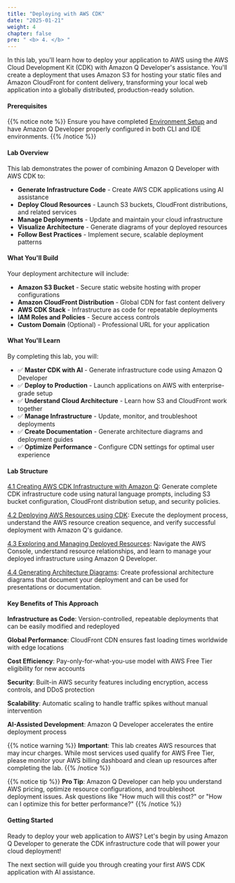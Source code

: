 ```yaml
---
title: "Deploying with AWS CDK"
date: "2025-01-21"
weight: 4
chapter: false
pre: " <b> 4. </b> "
---
```


In this lab, you'll learn how to deploy your application to AWS using the AWS Cloud Development Kit (CDK) with Amazon Q Developer's assistance. You'll create a deployment that uses Amazon S3 for hosting your static files and Amazon CloudFront for content delivery, transforming your local web application into a globally distributed, production-ready solution.

#### Prerequisites

{{% notice note %}}
Ensure you have completed [Environment Setup](2_invironment_setup/) and have Amazon Q Developer properly configured in both CLI and IDE environments.
{{% /notice %}}

#### Lab Overview

This lab demonstrates the power of combining Amazon Q Developer with AWS CDK to:

- **Generate Infrastructure Code** - Create AWS CDK applications using AI assistance
- **Deploy Cloud Resources** - Launch S3 buckets, CloudFront distributions, and related services
- **Manage Deployments** - Update and maintain your cloud infrastructure
- **Visualize Architecture** - Generate diagrams of your deployed resources
- **Follow Best Practices** - Implement secure, scalable deployment patterns

#### What You'll Build

Your deployment architecture will include:

- **Amazon S3 Bucket** - Secure static website hosting with proper configurations
- **Amazon CloudFront Distribution** - Global CDN for fast content delivery
- **AWS CDK Stack** - Infrastructure as code for repeatable deployments
- **IAM Roles and Policies** - Secure access controls
- **Custom Domain** (Optional) - Professional URL for your application

#### What You'll Learn

By completing this lab, you will:

- ✅ **Master CDK with AI** - Generate infrastructure code using Amazon Q Developer
- ✅ **Deploy to Production** - Launch applications on AWS with enterprise-grade setup
- ✅ **Understand Cloud Architecture** - Learn how S3 and CloudFront work together
- ✅ **Manage Infrastructure** - Update, monitor, and troubleshoot deployments
- ✅ **Create Documentation** - Generate architecture diagrams and deployment guides
- ✅ **Optimize Performance** - Configure CDN settings for optimal user experience

#### Lab Structure

[4.1 Creating AWS CDK Infrastructure with Amazon Q](1_cdk_creation/): Generate complete CDK infrastructure code using natural language prompts, including S3 bucket configuration, CloudFront distribution setup, and security policies.

[4.2 Deploying AWS Resources using CDK](2_resource_deployment/): Execute the deployment process, understand the AWS resource creation sequence, and verify successful deployment with Amazon Q's guidance.

[4.3 Exploring and Managing Deployed Resources](3_resource_exploration/): Navigate the AWS Console, understand resource relationships, and learn to manage your deployed infrastructure using Amazon Q Developer.

[4.4 Generating Architecture Diagrams](4_architecture_diagram/): Create professional architecture diagrams that document your deployment and can be used for presentations or documentation.

#### Key Benefits of This Approach

**Infrastructure as Code**: Version-controlled, repeatable deployments that can be easily modified and redeployed

**Global Performance**: CloudFront CDN ensures fast loading times worldwide with edge locations

**Cost Efficiency**: Pay-only-for-what-you-use model with AWS Free Tier eligibility for new accounts

**Security**: Built-in AWS security features including encryption, access controls, and DDoS protection

**Scalability**: Automatic scaling to handle traffic spikes without manual intervention

**AI-Assisted Development**: Amazon Q Developer accelerates the entire deployment process

{{% notice warning %}}
**Important**: This lab creates AWS resources that may incur charges. While most services used qualify for AWS Free Tier, please monitor your AWS billing dashboard and clean up resources after completing the lab.
{{% /notice %}}

{{% notice tip %}}
**Pro Tip**: Amazon Q Developer can help you understand AWS pricing, optimize resource configurations, and troubleshoot deployment issues. Ask questions like "How much will this cost?" or "How can I optimize this for better performance?"
{{% /notice %}}

#### Getting Started

Ready to deploy your web application to AWS? Let's begin by using Amazon Q Developer to generate the CDK infrastructure code that will power your cloud deployment!

The next section will guide you through creating your first AWS CDK application with AI assistance.
